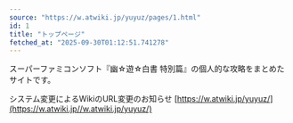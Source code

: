 ```yaml
---
source: "https://w.atwiki.jp/yuyuz/pages/1.html"
id: 1
title: "トップページ"
fetched_at: "2025-09-30T01:12:51.741278"
---
```


スーパーファミコンソフト『幽☆遊☆白書 特別篇』の個人的な攻略をまとめたサイトです。
  
システム変更によるWikiのURL変更のお知らせ [https://w.atwiki.jp/yuyuz/](https://w.atwiki.jp//w.atwiki.jp/yuyuz/)

